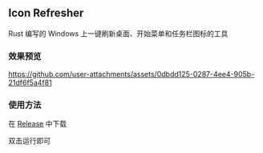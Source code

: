 ## Icon Refresher
Rust 编写的 Windows 上一键刷新桌面、开始菜单和任务栏图标的工具

### 效果预览
https://github.com/user-attachments/assets/0dbdd125-0287-4ee4-905b-21df6f5a4f81

### 使用方法
在 [Release](https://github.com/cnlancehu/icrfs/releases) 中下载

双击运行即可
